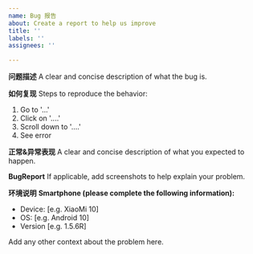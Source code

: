 ```yaml
---
name: Bug 报告
about: Create a report to help us improve
title: ''
labels: ''
assignees: ''

---
```


**问题描述**
A clear and concise description of what the bug is.

**如何复现**
Steps to reproduce the behavior:
1. Go to '...'
2. Click on '....'
3. Scroll down to '....'
4. See error

**正常&异常表现**
A clear and concise description of what you expected to happen.

**BugReport**
If applicable, add screenshots to help explain your problem.

**环境说明**
**Smartphone (please complete the following information):**
 - Device: [e.g. XiaoMi 10]
 - OS: [e.g. Android 10]
 - Version [e.g. 1.5.6R]

Add any other context about the problem here.

